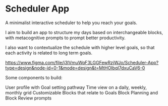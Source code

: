 # Scheduler App

A minimalist interactive scheduler to help you reach your goals. 

I aim to build an app to structure my days based on interchangeable blocks, with metacognitive prompts to prompt better productivity.

I also want to contextualize the schedule with higher level goals, so that each activity is related to long term goals.

https://www.figma.com/file/j3lVmuWqF3LGGFewRzjWJo/Scheduler-App?type=design&node-id=0-1&mode=design&t=MtHOIbqI7dxuCaV6-0

Some components to build:

User profile with Goal setting pathway
Time view on a daily, weekly, monthly grid
Customizable Blocks that relate to Goals
Block Planning and Block Review prompts

